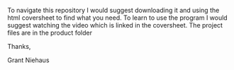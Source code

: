 To navigate this repository I would suggest downloading it and using the html coversheet to find what you need. To learn to use the program I would suggest watching the video which is linked in the coversheet. The project files are in the product folder

Thanks,

Grant Niehaus
